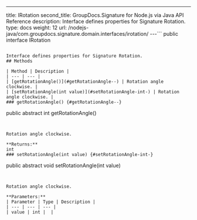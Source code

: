 ---
title: IRotation
second_title: GroupDocs.Signature for Node.js via Java API Reference
description: Interface defines properties for Signature Rotation.
type: docs
weight: 12
url: /nodejs-java/com.groupdocs.signature.domain.interfaces/irotation/
---```
public interface IRotation
```

Interface defines properties for Signature Rotation.
## Methods

| Method | Description |
| --- | --- |
| [getRotationAngle()](#getRotationAngle--) | Rotation angle clockwise. |
| [setRotationAngle(int value)](#setRotationAngle-int-) | Rotation angle clockwise. |
### getRotationAngle() {#getRotationAngle--}
```
public abstract int getRotationAngle()
```


Rotation angle clockwise.

**Returns:**
int
### setRotationAngle(int value) {#setRotationAngle-int-}
```
public abstract void setRotationAngle(int value)
```


Rotation angle clockwise.

**Parameters:**
| Parameter | Type | Description |
| --- | --- | --- |
| value | int |  |

